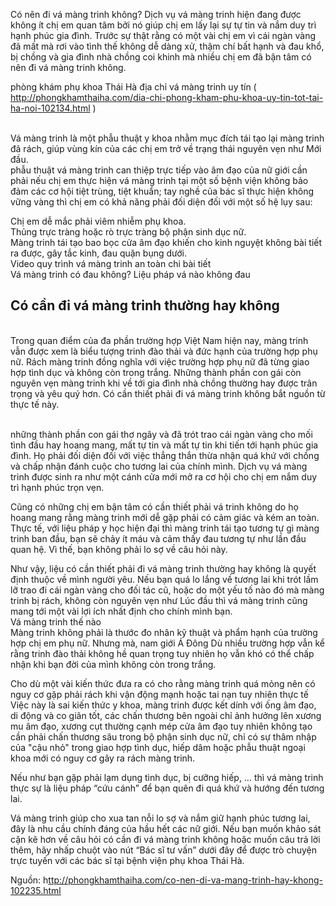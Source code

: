 <p>
	Có nên đi vá màng trinh không? Dịch vụ vá màng trinh hiện đang được không ít chị em quan tâm bởi nó giúp chị em lấy lại sự tự tin và nắm duy trì hạnh phúc gia đình. Trước sự thật rằng có một vài chị em vì cái ngàn vàng đã mất mà rơi vào tình thế không dễ dàng xử, thậm chí bất hạnh và đau khổ, bị chồng và gia đình nhà chồng coi khinh mà nhiều chị em đã bận tâm có nên đi vá màng trinh không.</p>
<p>
	phòng khám phụ khoa Thái Hà địa chỉ vá màng trinh uy tín ( <a href="http://phongkhamthaiha.com/dia-chi-phong-kham-phu-khoa-uy-tin-tot-tai-ha-noi-102134.html">http://phongkhamthaiha.com/dia-chi-phong-kham-phu-khoa-uy-tin-tot-tai-ha-noi-102134.html</a> )</p>
<p>
	<br />
	Vá màng trinh là một phẫu thuật y khoa nhằm mục đích tái tạo lại màng trinh đã rách, giúp vùng kín của các chị em trở về trạng thái nguyên vẹn như Mới đầu.<br />
	phẫu thuật vá màng trinh can thiệp trực tiếp vào âm đạo của nữ giới cần phải nếu chị em thực hiện vá màng trinh tại một số bệnh viện không bảo đảm các cơ hội tiệt trùng, tiệt khuẩn; tay nghề của bác sĩ thực hiện không vững vàng thì chị em có khả năng phải đối diện đối với một số hệ lụy sau:</p>
<p>
	Chị em dễ mắc phải viêm nhiễm phụ khoa.<br />
	Thủng trực tràng hoặc rò trực tràng bộ phận sinh dục nữ.<br />
	Màng trinh tái tạo bao bọc cửa âm đạo khiến cho kinh nguyệt không bài tiết ra được, gây tắc kinh, đau quặn bụng dưới.<br />
	Video quy trình vá màng trinh an toàn chi bài tiết<br />
	Vá màng trinh có đau không? Liệu pháp vá nào không đau</p>
<h2>
	Có cần đi vá màng trinh thường hay không</h2>
<p>
	<br />
	Trong quan điểm của đa phần trường hợp Việt Nam hiện nay, màng trinh vẫn được xem là biểu tượng trinh đào thải và đức hạnh của trường hợp phụ nữ. Rách màng trinh đồng nghĩa với việc trường hợp phụ nữ đã từng giao hợp tình dục và không còn trong trắng. Những thành phần con gái còn nguyên vẹn màng trinh khi về tới gia đình nhà chồng thường hay được trân trọng và yêu quý hơn. Có cần thiết phải đi vá màng trinh không bắt nguồn từ thực tế này.</p>
<p>
	<br />
	những thành phần con gái thơ ngây và đã trót trao cái ngàn vàng cho mối tình đầu hay hoang mang, mất tự tin và mất tự tin khi tiến tới hạnh phúc gia đình. Họ phải đối diện đối với việc thẳng thắn thừa nhận quá khứ với chồng và chấp nhận đánh cuộc cho tương lai của chính mình. Dịch vụ vá màng trinh được sinh ra như một cánh cửa mới mở ra cơ hội cho chị em nắm duy trì hạnh phúc trọn vẹn.</p>
<p>
	Cũng có những chị em bận tâm có cần thiết phải vá trinh không do họ hoang mang rằng màng trinh mới dễ gặp phải có cảm giác và kém an toàn. Thực tế, với liệu pháp y học hiện đại thì màng trinh tái tạo tương tự gì màng trinh ban đầu, bạn sẽ chảy ít máu và cảm thấy đau tương tự như lần đầu quan hệ. Vì thế, bạn không phải lo sợ về câu hỏi này.</p>
<p>
	Như vậy, liệu có cần thiết phải đi vá màng trinh thường hay không là quyết định thuộc về mình người yêu. Nếu bạn quá lo lắng về tương lai khi trót lầm lỡ trao đi cái ngàn vàng cho đối tác cũ, hoặc do một yếu tố nào đó mà màng trinh bị rách, không còn nguyên vẹn như Lúc đầu thì vá màng trinh cũng mang tới một vài lợi ích nhất định cho chính mình bạn.<br />
	Vá màng trinh thế nào<br />
	Màng trinh không phải là thước đo nhân kỹ thuật và phẩm hạnh của trường hợp chị em phụ nữ. Nhưng mà, nam giới Á Đông Dù nhiều trường hợp vẫn kể rằng trinh đào thải không hề quan trọng tuy nhiên họ vẫn khó có thể chấp nhận khi bạn đời của mình không còn trong trắng.</p>
<p>
	Cho dù một vài kiến thức đưa ra có cho rằng màng trinh quá mỏng nên có nguy cơ gặp phải rách khi vận động mạnh hoặc tai nạn tuy nhiên thực tế Việc này là sai kiến thức y khoa, màng trinh được kết dính với ống âm đạo, di động và co giãn tốt, các chấn thương bên ngoài chỉ ảnh hưởng lên xương mu âm đạo, xương cụt thường cạnh mép cửa âm đạo tuy nhiên không tạo cần phải chấn thương sâu trong bộ phận sinh dục nữ, chỉ có sự thâm nhập của "cậu nhỏ" trong giao hợp tình dục, hiếp dâm hoặc phẫu thuật ngoại khoa mới có nguy cơ gây ra rách màng trinh.</p>
<p>
	Nếu như bạn gặp phải lạm dụng tình dục, bị cưỡng hiếp, … thì vá màng trinh thực sự là liệu pháp “cứu cánh” để bạn quên đi quá khứ và hướng đến tương lai.</p>
<p>
	Vá màng trinh giúp cho xua tan nỗi lo sợ và nắm giữ hạnh phúc tương lai, đây là nhu cầu chính đáng của hầu hết các nữ giới. Nếu bạn muốn khảo sát cặn kẽ hơn về câu hỏi có cần đi vá màng trinh không hoặc muốn câu trả lời thêm, hãy nhấp chuột vào nút “Bác sĩ tư vấn” dưới đây để được trò chuyện trực tuyến với các bác sĩ tại bệnh viện phụ khoa Thái Hà.</p>
<p>
	Nguồn: h<a href="http://ttp://phongkhamthaiha.com/co-nen-di-va-mang-trinh-hay-khong-102235.html">ttp://phongkhamthaiha.com/co-nen-di-va-mang-trinh-hay-khong-102235.html</a></p>
